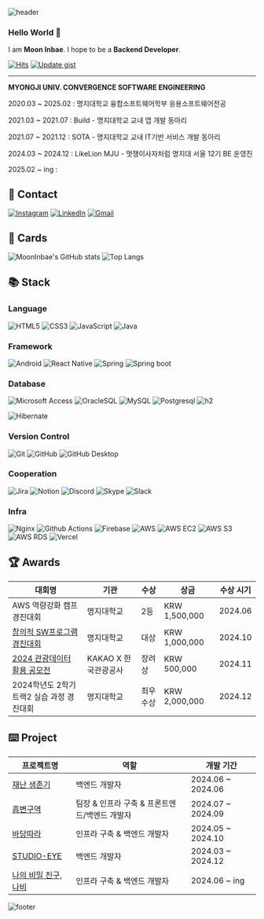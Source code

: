 ![header](https://capsule-render.vercel.app/api?type=waving&color=0:bbdefb,100:bbdefb&height=300&section=header&text=Inbae's%20Github&fontColor=1a237e&fontSize=90&animation=twinkling)

### Hello World 👋
I am **Moon Inbae**. I hope to be a **Backend Developer**.

[![Hits](https://hits.seeyoufarm.com/api/count/incr/badge.svg?url=https%3A%2F%2Fgithub.com%2FMoonInbae&count_bg=%2379C83D&title_bg=%23555555&icon=&icon_color=%23E7E7E7&title=Hello+World%21&edge_flat=false)](https://hits.seeyoufarm.com)
[![Update gist](https://github.com/MoonInbae/productive-box/actions/workflows/schedule.yml/badge.svg)](https://github.com/MoonInbae/productive-box/actions/workflows/schedule.yml)
<hr>

**MYONGJI UNIV. CONVERGENCE SOFTWARE ENGINEERING**

<p>2020.03 ~ 2025.02 : 명지대학교 융합소프트웨어학부 응용소프트웨어전공</p>
<p>2021.03 ~ 2021.07 : Build - 명지대학교 교내 앱 개발 동아리
<p>2021.07 ~ 2021.12 : SOTA - 명지대학교 교내 IT기반 서비스 개발 동아리
<p>2024.03 ~ 2024.12 : LikeLion MJU - 멋쟁이사자처럼 명지대 서울 12기 BE 운영진</p>
<p>2025.02 ~ ing : </p>


## 👤 Contact

[![Instagram](https://img.shields.io/badge/Instagram-%23E4405F.svg?style=for-the-badge&logo=Instagram&logoColor=white)](https://www.instagram.com/fuuuuuuuull_moon/)
[![LinkedIn](https://img.shields.io/badge/linkedin-%230077B5.svg?style=for-the-badge&logo=linkedin&logoColor=white)](https://www.linkedin.com/in/mooninbae/)
[![Gmail](https://img.shields.io/badge/Gmail-D14836?style=for-the-badge&logo=gmail&logoColor=white)](mailto:programmerm.01@gmail.com)
<!-- ![Notion](https://img.shields.io/badge/Notion-%23000000.svg?style=for-the-badge&logo=notion&logoColor=white) -->

<!--
Here are some ideas to get you started:

- 🔭 I’m currently working on ...
- 🌱 I’m currently learning ...
- 👯 I’m looking to collaborate on ...
- 🤔 I’m looking for help with ...
- 💬 Ask me about ...
- 📫 How to reach me: ...
- 😄 Pronouns: ...
- ⚡ Fun fact: ...
-->

## 🎯 Cards

<p>
<!--   <img alt="stats" src="https://github-readme-stats.vercel.app/api?username=MoonInbae&count_private=true&show_icons=true&theme=jolly" /> -->

<!-- ![MoonInbae's GitHub stats](https://github-readme-stats.vercel.app/api?username=MoonInbae&count_private=true&show_icons=true&theme=dark\&include_all_commits=true) -->
<!-- ![MoonInbae's GitHub stats](https://github-readme-stats.vercel.app/api?username=MoonInbae&count_private=true&show_icons=true&theme=dark\&rank_icon=percentile) -->
<!-- ![MoonInbae's GitHub stats](https://github-readme-stats.vercel.app/api?username=MoonInbae&count_private=true&show_icons=true&theme=dark\&show_icons=true\&show=reviews,discussions_started,discussions_answered,prs_merged,prs_merged_percentage\&rank_icon=percentile) -->
<!-- ![MoonInbae's GitHub stats](https://github-readme-stats.vercel.app/api?username=MoonInbae&count_private=true&show_icons=true&theme=dark\&show_icons=true\&show=reviews,discussions_started,discussions_answered,prs_merged,prs_merged_percentage) -->
![MoonInbae's GitHub stats](https://github-readme-stats.vercel.app/api?username=MoonInbae&count_private=true&show_icons=true&theme=dark)
![Top Langs](https://github-readme-stats.vercel.app/api/top-langs/?username=MoonInbae&theme=dark)
<!-- ![Top Langs](https://github-readme-stats.vercel.app/api/top-langs/?username=MoonInbae&langs_count=9&layout=compact&theme=dark) -->


<!--   <a href="https://solved.ac/cco2416/">
    <img alt="solved-ac rank" src="http://mazassumnida.wtf/api/v2/generate_badge?boj=cco2416" />
  </a>
  <a href="https://velog.io/@cco2416">
    <img alt="velog post" src="https://velog-readme-stats.vercel.app/api?name=cco2416&color=dark" />
  </a> -->
</p>




<!-- [![Anurag's GitHub stats](https://github-readme-stats.vercel.app/api?username=MoonInbae)](https://github.com/anuraghazra/github-readme-stats)
![MoonInbae's GitHub stats](https://github-readme-stats.vercel.app/api?username=MoonInbae&hide=contribs,prs)
![MoonInbae's GitHub stats](https://github-readme-stats.vercel.app/api?username=MoonInbae&count_private=true)
![MoonInbae's GitHub stats](https://github-readme-stats.vercel.app/api?username=MoonInbae&show_icons=true)
![MoonInbae's GitHub stats](https://github-readme-stats.vercel.app/api?username=MoonInbae&show_icons=true&count_private=true)
![MoonInbae's GitHub stats](https://github-readme-stats.vercel.app/api?username=MoonInbae&show_icons=true&theme=radical)
![MoonInbae's GitHub stats](https://github-readme-stats.vercel.app/api?username=MoonInbae&count_private=true&show_icons=true&theme=radical)

[![Top Langs](https://github-readme-stats.vercel.app/api/top-langs/?username=MoonInbae)](https://github.com/anuraghazra/github-readme-stats)
[![Top Langs](https://github-readme-stats.vercel.app/api/top-langs/?username=MoonInbae&exclude_repo=github-readme-stats,anuraghazra.github.io)](https://github.com/anuraghazra/github-readme-stats)
[![Top Langs](https://github-readme-stats.vercel.app/api/top-langs/?username=MoonInbae&hide=javascript,html)](https://github.com/anuraghazra/github-readme-stats)
[![Top Langs](https://github-readme-stats.vercel.app/api/top-langs/?username=MoonInbae&langs_count=8)](https://github.com/anuraghazra/github-readme-stats)
[![Top Langs](https://github-readme-stats.vercel.app/api/top-langs/?username=MoonInbae&layout=compact)](https://github.com/anuraghazra/github-readme-stats) -->



## 📚 Stack

### Language

![HTML5](https://img.shields.io/badge/html5-%23E34F26.svg?style=for-the-badge&logo=html5&logoColor=white)
![CSS3](https://img.shields.io/badge/css3-%231572B6.svg?style=for-the-badge&logo=css3&logoColor=white)
![JavaScript](https://img.shields.io/badge/javascript-%23323330.svg?style=for-the-badge&logo=javascript&logoColor=%23F7DF1E)
![Java](https://img.shields.io/badge/java-%23ED8B00.svg?style=for-the-badge&logo=openjdk&logoColor=white)
<!-- ![R](https://img.shields.io/badge/r-%23276DC3.svg?style=for-the-badge&logo=r&logoColor=white) -->
<!-- Kotlin -->
<!-- ![Kotlin](https://img.shields.io/badge/kotlin-%237F52FF.svg?style=for-the-badge&logo=kotlin&logoColor=white) -->


<!-- ![JWT](https://img.shields.io/badge/JWT-black?style=for-the-badge&logo=JSON%20web%20tokens) -->

### Framework

<!-- ![Vue.js](https://img.shields.io/badge/vuejs-%2335495e.svg?style=for-the-badge&logo=vuedotjs&logoColor=%234FC08D) -->
![Android](https://img.shields.io/badge/Android-3DDC84?style=for-the-badge&logo=android&logoColor=white)
![React Native](https://img.shields.io/badge/react_native-%2320232a.svg?style=for-the-badge&logo=react&logoColor=%2361DAFB)
![Spring](https://img.shields.io/badge/spring-%236DB33F.svg?style=for-the-badge&logo=spring&logoColor=white)
![Spring boot](https://img.shields.io/badge/Spring_boot-6DB33F?style=for-the-badge&logo=Springboot&logoColor=white)
<!-- React -->
<!-- ![React](https://img.shields.io/badge/react-%2320232a.svg?style=for-the-badge&logo=react&logoColor=%2361DAFB) -->
<!-- swift -->
<!-- ![Swift](https://img.shields.io/badge/swift-F54A2A?style=for-the-badge&logo=swift&logoColor=white) -->

### Database

![Microsoft Access](https://img.shields.io/badge/Microsoft%20Access-A4373A?&style=for-the-badge&logo=microsoft-access&logoColor=red)
![OracleSQL](https://img.shields.io/badge/Oracle_SQL-F80000?style=for-the-badge&logo=oracle&logoColor=white)
![MySQL](https://img.shields.io/badge/mysql-4479A1.svg?style=for-the-badge&logo=mysql&logoColor=white)
![Postgresql](https://img.shields.io/badge/postgresql-%23316192.svg?style=for-the-badge&logo=postgresql&logoColor=white)
![h2](https://img.shields.io/badge/h2-0078d7?style=for-the-badge&logo=h2-database&logoColor=white)
<!-- ORM -->
![Hibernate](https://img.shields.io/badge/Hibernate-59666C?style=for-the-badge&logo=Hibernate&logoColor=white)

### Version Control

![Git](https://img.shields.io/badge/git-%23F05033.svg?style=for-the-badge&logo=git&logoColor=white)
![GitHub](https://img.shields.io/badge/github-%23121011.svg?style=for-the-badge&logo=github&logoColor=white)
![GitHub Desktop](https://img.shields.io/badge/github_desktop-%23121011.svg?style=for-the-badge&logo=github&logoColor=white)

### Cooperation

![Jira](https://img.shields.io/badge/jira-%230A0FFF.svg?style=for-the-badge&logo=jira&logoColor=white)
![Notion](https://img.shields.io/badge/Notion-%23000000.svg?style=for-the-badge&logo=notion&logoColor=white)
![Discord](https://img.shields.io/badge/Discord-%235865F2.svg?style=for-the-badge&logo=discord&logoColor=white)
![Skype](https://img.shields.io/badge/Skype-%2300AFF0.svg?style=for-the-badge&logo=Skype&logoColor=white)
![Slack](https://img.shields.io/badge/Slack-4A154B?style=for-the-badge&logo=slack&logoColor=white)

### Infra

![Nginx](https://img.shields.io/badge/Nginx-009639?style=for-the-badge&logo=nginx&logoColor=#6DB33F)
![Github Actions](https://img.shields.io/badge/Github_actions-2088FF?style=for-the-badge&logo=github-actions&logoColor=white)
![Firebase](https://img.shields.io/badge/firebase-a08021?style=for-the-badge&logo=firebase&logoColor=ffcd34)
![AWS](https://img.shields.io/badge/AWS-%23FF9900.svg?style=for-the-badge&logo=amazon-aws&logoColor=white)
![AWS EC2](https://img.shields.io/badge/AWS%20EC2-FF9900?style=for-the-badge&logo=amazon-ec2&logoColor=white)
![AWS S3](https://img.shields.io/badge/AWS%20S3-569A31?style=for-the-badge&logo=amazon-s3&logoColor=white)
![AWS RDS](https://img.shields.io/badge/AWS%20RDS-527FFF?style=for-the-badge&logo=amazon-rds&logoColor=white)
![Vercel](https://img.shields.io/badge/vercel-000000?style=for-the-badge&logo=vercel&logoColor=white)
<!-- back4app -->

## 🏆 Awards

| 대회명 | 기관 | 수상 | 상금 | 수상 시기 |
| --- | --- | --- | --- | --- |
| AWS 역량강화 캠프 경진대회 | 명지대학교 | 2등 | KRW 1,500,000 | 2024.06 |
| [창의적 SW프로그램 경진대회]() | 명지대학교 | 대상 | KRW 1,000,000 | 2024.10 |
| [2024 관광데이터 활용 공모전](https://www.2024tourapi.com/) | KAKAO X 한국관광공사 | 장려상 | KRW 500,000 | 2024.11 |
| 2024학년도 2학기 트랙2 실습 과정 경진대회 | 명지대학교 | 최우수상 | KRW 2,000,000 | 2024.12 |


## ⌨️ Project

| 프로젝트명 | 역할 | 개발 기간 |
| --- | --- | --- |
| [재난 생존기](https://github.com/Have-a-good-life) | 백엔드 개발자 | 2024.06 ~ 2024.06 |
| [흡변구역](https://github.com/OhMyStomach) | 팀장 & 인프라 구축 & 프론트엔드/백엔드 개발자 | 2024.07 ~ 2024.09 |
| [바당따라](https://github.com/AlongTheBlue) | 인프라 구축 & 백엔드 개발자 | 2024.05 ~ 2024.10 |
| [STUDIO-EYE](https://github.com/STUDIO-EYE) | 백엔드 개발자 | 2024.03 ~ 2024.12 |
| [나의 비밀 친구, 나비](https://github.com/MSF-Nabi) | 인프라 구축 & 백엔드 개발자 | 2024.06 ~ ing |

![footer](https://capsule-render.vercel.app/api?type=waving&color=0:bbdefb,100:bbdefb&height=100&section=footer)
